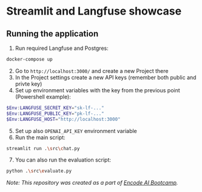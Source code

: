 # Streamlit and Langfuse showcase

## Running the application

1. Run required Langfuse and Postgres:

```bash
docker-compose up
```

2. Go to `http://localhost:3000/` and create a new Project there
3. In the Project settings create a new API keys (remember both public and privte key)
4. Set up environment variables with the key from the previous point (Powershell example):

```powershell
$Env:LANGFUSE_SECRET_KEY="sk-lf-..."
$Env:LANGFUSE_PUBLIC_KEY="pk-lf-..."
$Env:LANGFUSE_HOST="http://localhost:3000"
```

5. Set up also `OPENAI_API_KEY` environment variable
6. Run the main script:

```bash
streamlit run .\src\chat.py
```

7. You can also run the evaluation script:

```bash
python .\src\evaluate.py
```

*Note: This repository was created as a part of [Encode AI Bootcamp](https://www.encode.club/ai-bootcamp).*